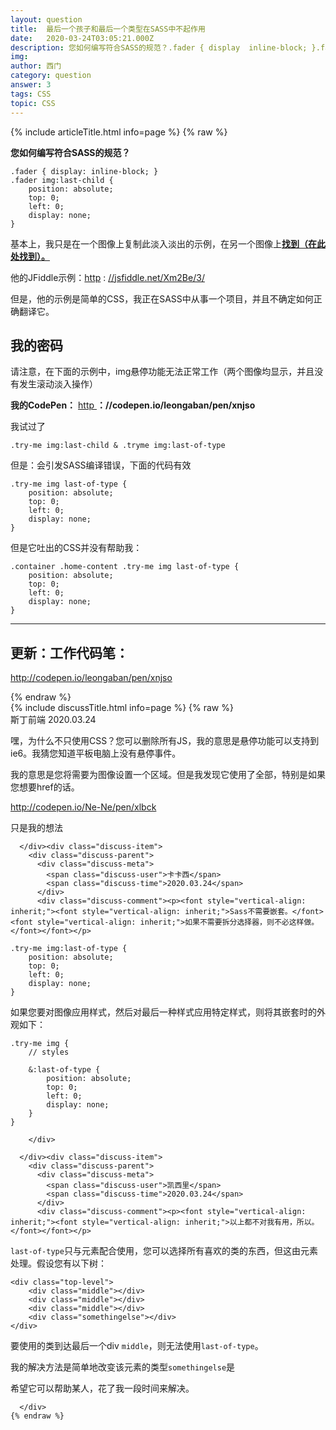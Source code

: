 ```yaml
---
layout: question
title:  最后一个孩子和最后一个类型在SASS中不起作用
date:   2020-03-24T03:05:21.000Z
description: 您如何编写符合SAS​​S的规范？.fader { display  inline-block; }.fader img last-child {...
img: 
author: 西门
category: question
answer: 3
tags: CSS
topic: CSS
---
```

<div class="article-root">
  <div class="article">
    {% include articleTitle.html info=page %}
    {% raw %}
    <div class="article-content"><p><strong><font style="vertical-align: inherit;"><font style="vertical-align: inherit;">您如何编写符合SAS​​S的规范？</font></font></strong></p>

<pre><code>.fader { display: inline-block; }<font></font>
.fader img:last-child {<font></font>
    position: absolute;<font></font>
    top: 0; <font></font>
    left: 0;<font></font>
    display: none;<font></font>
}​<font></font>
</code></pre>

<p><font style="vertical-align: inherit;"><font style="vertical-align: inherit;">基本上，我只是在一个图像上复制此淡入淡出的示例，在另一个图像上</font></font><a href="https://stackoverflow.com/questions/10039174/jquery-hover-image-change-animation"><strong><font style="vertical-align: inherit;"><font style="vertical-align: inherit;">找到（在此处找到）。</font></font></strong></a></p>

<p><font style="vertical-align: inherit;"><font style="vertical-align: inherit;">他的JFiddle示例：</font><a href="http://jsfiddle.net/Xm2Be/3/" rel="noreferrer"><font style="vertical-align: inherit;">http</font></a><font style="vertical-align: inherit;"> : </font></font><a href="http://jsfiddle.net/Xm2Be/3/" rel="noreferrer"><font style="vertical-align: inherit;"><font style="vertical-align: inherit;">//jsfiddle.net/Xm2Be/3/</font></font></a></p>

<p><font style="vertical-align: inherit;"><font style="vertical-align: inherit;">但是，他的示例是简单的CSS，我正在SASS中从事一个项目，并且不确定如何正确翻译它。</font></font></p>

<h2><font style="vertical-align: inherit;"><font style="vertical-align: inherit;">我的密码</font></font></h2>

<p><font style="vertical-align: inherit;"><font style="vertical-align: inherit;">请注意，在下面的示例中，img悬停功能无法正常工作（两个图像均显示，并且没有发生滚动淡入操作）</font></font></p>

<p><strong><font style="vertical-align: inherit;"><font style="vertical-align: inherit;">我的CodePen：</font></font></strong>
<font style="vertical-align: inherit;"><a href="http://codepen.io/leongaban/pen/xnjso" rel="noreferrer"><font style="vertical-align: inherit;">http </font></a><strong><font style="vertical-align: inherit;">：//codepen.io/leongaban/pen/xnjso</font></strong></font><a href="http://codepen.io/leongaban/pen/xnjso" rel="noreferrer"><font style="vertical-align: inherit;"></font></a></p>

<p><font style="vertical-align: inherit;"><font style="vertical-align: inherit;">我试过了</font></font></p>

<pre><code>.try-me img:last-child &amp; .tryme img:last-of-type
</code></pre>

<p><font style="vertical-align: inherit;"><font style="vertical-align: inherit;">但是：会引发SASS编译错误，下面的代码有效</font></font></p>

<pre><code>.try-me img last-of-type {<font></font>
    position: absolute;<font></font>
    top: 0; <font></font>
    left: 0;<font></font>
    display: none;<font></font>
}<font></font>
</code></pre>

<p><font style="vertical-align: inherit;"><font style="vertical-align: inherit;">但是它吐出的CSS并没有帮助我：</font></font></p>

<pre><code>.container .home-content .try-me img last-of-type {<font></font>
    position: absolute;<font></font>
    top: 0;<font></font>
    left: 0;<font></font>
    display: none;<font></font>
}<font></font>
</code></pre>

<hr>

<h2><font style="vertical-align: inherit;"><font style="vertical-align: inherit;">更新：工作代码笔：</font></font></h2>

<p><a href="http://codepen.io/leongaban/pen/xnjso" rel="noreferrer"><font style="vertical-align: inherit;"><font style="vertical-align: inherit;">http://codepen.io/leongaban/pen/xnjso</font></font></a></p></div>
    {% endraw %}
  </div>

  <div class="discuss-wrapper">
    {% include discussTitle.html info=page %}
    {% raw %}
    <div class="discuss-item">
        <div class="discuss-parent">
          <div class="discuss-meta">
            <span class="discuss-user">斯丁前端</span>
            <span class="discuss-time">2020.03.24</span>
          </div>
          <div class="discuss-comment"><p><font style="vertical-align: inherit;"><font style="vertical-align: inherit;">嘿，为什么不只使用CSS？</font><font style="vertical-align: inherit;">您可以删除所有JS，我的意思是悬停功能可以支持到ie6。</font><font style="vertical-align: inherit;">我猜您知道平板电脑上没有悬停事件。</font></font></p>

<p><font style="vertical-align: inherit;"><font style="vertical-align: inherit;">我的意思是您将需要为图像设置一个区域。但是我发现它使用了全部，特别是如果您想要href的话。</font></font></p>

<p><a href="http://codepen.io/Ne-Ne/pen/xlbck" rel="nofollow"><font style="vertical-align: inherit;"><font style="vertical-align: inherit;">http://codepen.io/Ne-Ne/pen/xlbck</font></font></a></p>

<p><font style="vertical-align: inherit;"><font style="vertical-align: inherit;">只是我的想法</font></font></p></div>
        </div>
        
      </div><div class="discuss-item">
        <div class="discuss-parent">
          <div class="discuss-meta">
            <span class="discuss-user">卡卡西</span>
            <span class="discuss-time">2020.03.24</span>
          </div>
          <div class="discuss-comment"><p><font style="vertical-align: inherit;"><font style="vertical-align: inherit;">Sass不需要嵌套。</font><font style="vertical-align: inherit;">如果不需要拆分选择器，则不必这样做。</font></font></p>

<pre class="lang-css prettyprint-override"><code>.try-me img:last-of-type {<font></font>
    position: absolute;<font></font>
    top: 0; <font></font>
    left: 0;<font></font>
    display: none;<font></font>
}<font></font>
</code></pre>

<p><font style="vertical-align: inherit;"><font style="vertical-align: inherit;">如果您要对图像应用样式，然后对最后一种样式应用特定样式，则将其嵌套时的外观如下：</font></font></p>

<pre class="lang-css prettyprint-override"><code>.try-me img {<font></font>
    // styles<font></font>
<font></font>
    &amp;:last-of-type {<font></font>
        position: absolute;<font></font>
        top: 0; <font></font>
        left: 0;<font></font>
        display: none;<font></font>
    }<font></font>
}<font></font>
</code></pre></div>
        </div>
        
      </div><div class="discuss-item">
        <div class="discuss-parent">
          <div class="discuss-meta">
            <span class="discuss-user">凯西里</span>
            <span class="discuss-time">2020.03.24</span>
          </div>
          <div class="discuss-comment"><p><font style="vertical-align: inherit;"><font style="vertical-align: inherit;">以上都不对我有用，所以。</font></font></p>

<p><code>last-of-type</code><font style="vertical-align: inherit;"><font style="vertical-align: inherit;">只与元素配合使用，您可以选择所有喜欢的类的东西，但这由元素处理。</font><font style="vertical-align: inherit;">假设您有以下树：</font></font></p>

<pre><code>&lt;div class="top-level"&gt;<font></font>
    &lt;div class="middle"&gt;&lt;/div&gt;<font></font>
    &lt;div class="middle"&gt;&lt;/div&gt;<font></font>
    &lt;div class="middle"&gt;&lt;/div&gt;<font></font>
    &lt;div class="somethingelse"&gt;&lt;/div&gt;<font></font>
&lt;/div&gt;<font></font>
</code></pre>

<p><font style="vertical-align: inherit;"><font style="vertical-align: inherit;">要使用的类到达最后一个div </font></font><code>middle</code><font style="vertical-align: inherit;"><font style="vertical-align: inherit;">，则无法使用</font></font><code>last-of-type</code><font style="vertical-align: inherit;"><font style="vertical-align: inherit;">。</font></font></p>

<p><font style="vertical-align: inherit;"><font style="vertical-align: inherit;">我的解决方法是简单地改变该元素的类型</font></font><code>somethingelse</code><font style="vertical-align: inherit;"><font style="vertical-align: inherit;">是</font></font></p>

<p><font style="vertical-align: inherit;"><font style="vertical-align: inherit;">希望它可以帮助某人，花了我一段时间来解决。</font></font></p></div>
        </div>
        
      </div>
    {% endraw %}
  </div>
<div>
